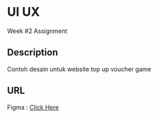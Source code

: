 # UI UX
Week #2 Assignment

## Description

Contoh desain untuk website top up voucher game

## URL 
Figma : [Click Here](https://www.figma.com/file/vXSTdTRVgtUVoXOXulCuY7/WEEK-2-ASSIGNMENT?node-id=0%3A1&t=LaFKOq6OrNhtUlEX-1)